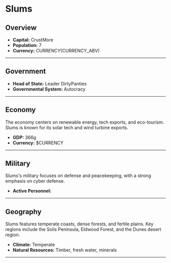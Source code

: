 # Slums

## Overview

- **Capital:** CrustMore
- **Population:** 7
- **Currency:** $CURRENCY ($CURRENCY_ABV)

---

## Government

- **Head of State:** Leader DirtyPanties
- **Governmental System:** Autocracy

---

## Economy
The economy centers on renewable energy, tech exports, and eco-tourism. Slums is known for its solar tech and wind turbine exports.

- **GDP:** 366g
- **Currency:** $CURRENCY

---

## Military
Slums's military focuses on defense and peacekeeping, with a strong emphasis on cyber defense.

- **Active Personnel:** 

---

## Geography
Slums features temperate coasts, dense forests, and fertile plains. Key regions include the Solis Peninsula, Eldwood Forest, and the Dunes desert region.

- **Climate:** Temperate
- **Natural Resources:** Timber, fresh water, minerals

---